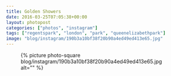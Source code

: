 ```yaml
---
title: Golden Showers
date: 2016-03-25T07:05:38+00:00
layout: photopost
categories: ["photos", "instagram"]
tags: ["regentspark", "london", "park", "queenelizabethpark"]
image: "blog/instagram/190b3a10bf38f20b90a4ed49ed413e65.jpg"
---
```


<figure class="photo photo--square">
  {% picture photo-square blog/instagram/190b3a10bf38f20b90a4ed49ed413e65.jpg alt="" %}
</figure>


